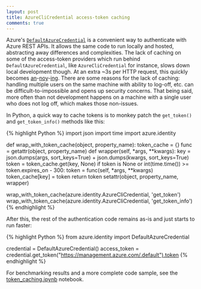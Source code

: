 ```yaml
---
layout: post
title: AzureCliCredential access-token caching
comments: true
---
```


Azure's [`DefaultAzureCredential`](https://learn.microsoft.com/en-us/azure/developer/python/sdk/authentication/overview) is a convenient way to authenticate with Azure REST APIs. It allows the same code to run locally and hosted, abstracting away differences and complexities. The lack of caching on some of the access-token providers which run behind `DefaultAzureCredential`, like `AzureCliCredential` for instance, slows down local development though. At an extra ~3s per HTTP request, this quickly becomes [an](https://github.com/Azure/azure-sdk-for-python/issues/40636)-[noy](https://github.com/Azure/azure-sdk-for-net/issues/32579)-[ing](https://github.com/Azure/azure-sdk-for-go/issues/23533). There are some reasons for the lack of caching: handling multiple users on the same machine with ability to log-off, etc. can be difficult-to-impossible and opens up security concerns. That being said, more often than not development happens on a machine with a single user who does not log off, which makes those non-issues.

In Python, a quick way to cache tokens is to monkey patch the `get_token()` and `get_token_info()` methods like this:

{% highlight Python %}
import json
import time
import azure.identity

def wrap_with_token_cache(object, property_name):
    token_cache = {}
    func = getattr(object, property_name)
    def wrapper(self, *args, **kwargs):
        key = json.dumps(args, sort_keys=True) + json.dumps(kwargs, sort_keys=True)
        token = token_cache.get(key, None)
        if token is None or int(time.time()) >= token.expires_on - 300:
            token = func(self, *args, **kwargs)
            token_cache[key] = token
        return token
    setattr(object, property_name, wrapper)

wrap_with_token_cache(azure.identity.AzureCliCredential, 'get_token')
wrap_with_token_cache(azure.identity.AzureCliCredential, 'get_token_info')
{% endhighlight %}

After this, the rest of the authentication code remains as-is and just starts to run faster:

{% highlight Python %}
from azure.identity import DefaultAzureCredential

credential = DefaultAzureCredential()
access_token = credential.get_token("https://management.azure.com/.default").token
{% endhighlight %}

For benchmarking results and a more complete code sample, see the [token_caching.ipynb](https://github.com/mmaitre314/mmaitre314.github.io/blob/master/download/token_caching.ipynb) notebook.
